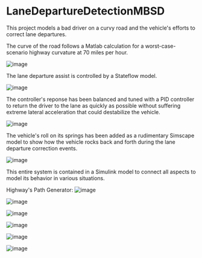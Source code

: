# LaneDepartureDetectionMBSD

This project models a bad driver on a curvy road and the vehicle's efforts to correct lane departures.

The curve of the road follows a Matlab calculation for a worst-case-scenario highway curvature at 70 miles per hour.

![image](https://github.com/user-attachments/assets/fd1b7c17-006e-45c8-a53e-6534bff23677)

The lane departure assist is controlled by a Stateflow model.

![image](https://github.com/user-attachments/assets/ef01fe74-fde1-4f34-b242-bc38fac0ce7a)

The controller's reponse has been balanced and tuned with a PID controller to return the driver to the lane as quickly as possible without suffering extreme lateral acceleration that could destabilize the vehicle.

![image](https://github.com/user-attachments/assets/c50a131c-ef45-4230-aafa-02a12b4a7405)

The vehicle's roll on its springs has been added as a rudimentary Simscape model to show how the vehicle rocks back and forth during the lane departure correction events.

![image](https://github.com/user-attachments/assets/0c1f2cd6-50a0-4f53-862b-2f5895421163)

This entire system is contained in a Simulink model to connect all aspects to model its behavior in various situations.

Highway's Path Generator:
![image](https://github.com/user-attachments/assets/2102e29d-eace-45a9-95e9-1cf70786f716)


![image](https://github.com/user-attachments/assets/fe4997e5-07eb-4604-9230-85bc73dd67cd)

![image](https://github.com/user-attachments/assets/b00aa80a-88b4-4bb9-9330-96a849b601bf)

![image](https://github.com/user-attachments/assets/97fed0a6-89ec-4524-a00a-61d1c4313bd8)

![image](https://github.com/user-attachments/assets/cd543342-24fd-4317-8a68-d917342af489)

![image](https://github.com/user-attachments/assets/60ab419f-ef4b-4b6c-a77a-73b39d7d3c1c)



